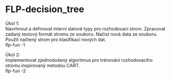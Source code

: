 # FLP-decision_tree

Úkol 1:  
Navrhnout a definovat interní datové typy pro rozhodovací strom. Zpracovat zadaný textový
formát stromu ze souboru. Načíst nová data ze souboru. Použít načtený strom pro klasifikaci
nových dat.  
flp-fun -1 <soubor obsahujici strom> <soubor obsahujici nove data>  

Úkol 2:  
Implementovat zjednodušený algoritmus pro trénování rozhodovacího stromu inspirovaný
metodou CART.  
flp-fun -2 <soubor obsahujici trenovaci data>  
